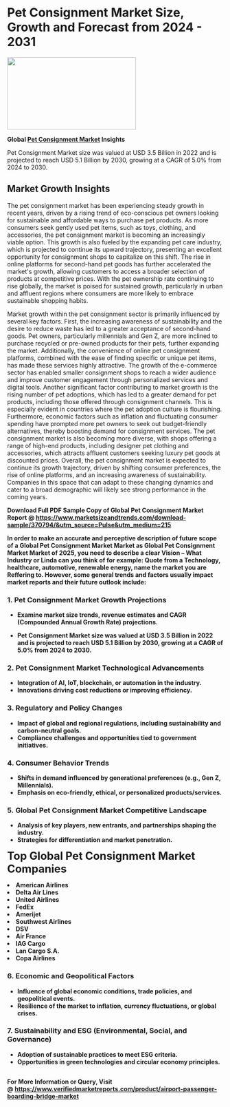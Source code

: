 <H1>Pet Consignment Market Size, Growth and Forecast from 2024 - 2031</H1><img class="aligncenter size-medium wp-image-584254" src="https://thirdeyenews.in/wp-content/uploads/2024/09/Global-Market-Research-300x168.jpeg" alt="" width="300" height="168" /><p><strong>Global&nbsp;<a href="https://www.marketsizeandtrends.com/download-sample/370794/&amp;utm_source=Pulse&amp;utm_medium=215">Pet Consignment Market</a> Insights</strong></p><p>Pet Consignment Market size was valued at USD 3.5 Billion in 2022 and is projected to reach USD 5.1 Billion by 2030, growing at a CAGR of 5.0% from 2024 to 2030.</p><p><h2>Market Growth Insights</h2> <p>The pet consignment market has been experiencing steady growth in recent years, driven by a rising trend of eco-conscious pet owners looking for sustainable and affordable ways to purchase pet products. As more consumers seek gently used pet items, such as toys, clothing, and accessories, the pet consignment market is becoming an increasingly viable option. This growth is also fueled by the expanding pet care industry, which is projected to continue its upward trajectory, presenting an excellent opportunity for consignment shops to capitalize on this shift. The rise in online platforms for second-hand pet goods has further accelerated the market's growth, allowing customers to access a broader selection of products at competitive prices. With the pet ownership rate continuing to rise globally, the market is poised for sustained growth, particularly in urban and affluent regions where consumers are more likely to embrace sustainable shopping habits.</p> <p><strong></strong></p> <p>Market growth within the pet consignment sector is primarily influenced by several key factors. First, the increasing awareness of sustainability and the desire to reduce waste has led to a greater acceptance of second-hand goods. Pet owners, particularly millennials and Gen Z, are more inclined to purchase recycled or pre-owned products for their pets, further expanding the market. Additionally, the convenience of online pet consignment platforms, combined with the ease of finding specific or unique pet items, has made these services highly attractive. The growth of the e-commerce sector has enabled smaller consignment shops to reach a wider audience and improve customer engagement through personalized services and digital tools. Another significant factor contributing to market growth is the rising number of pet adoptions, which has led to a greater demand for pet products, including those offered through consignment channels. This is especially evident in countries where the pet adoption culture is flourishing. Furthermore, economic factors such as inflation and fluctuating consumer spending have prompted more pet owners to seek out budget-friendly alternatives, thereby boosting demand for consignment services. The pet consignment market is also becoming more diverse, with shops offering a range of high-end products, including designer pet clothing and accessories, which attracts affluent customers seeking luxury pet goods at discounted prices. Overall, the pet consignment market is expected to continue its growth trajectory, driven by shifting consumer preferences, the rise of online platforms, and an increasing awareness of sustainability. Companies in this space that can adapt to these changing dynamics and cater to a broad demographic will likely see strong performance in the coming years.</p> <p><strong></p><p><span class=""><strong>Download Full PDF Sample Copy of Global Pet Consignment Market Report</strong> @ <a href="https://www.marketsizeandtrends.com/download-sample/370794/&amp;utm_source=Pulse&amp;utm_medium=215" target="_blank">https://www.marketsizeandtrends.com/download-sample/370794/&amp;utm_source=Pulse&amp;utm_medium=215</a></span></p><p>In order to make an accurate and perceptive description of future scope of a Global&nbsp;Pet Consignment Market Market as Global&nbsp;Pet Consignment Market Market of 2025, you need to describe a clear Vision &ndash; What Industry or Linda can you think of for example: Quote from a Technology, healthcare, automotive, renewable energy, name the market you are Reffering to. However, some general trends and factors usually impact market reports and their future outlook include:</p><h3>1.&nbsp;<strong>Pet Consignment Market Growth Projections</strong></h3><ul><li>Examine market size trends, revenue estimates and CAGR (Compounded Annual Growth Rate) projections.</li><li><p>Pet Consignment Market size was valued at USD 3.5 Billion in 2022 and is projected to reach USD 5.1 Billion by 2030, growing at a CAGR of 5.0% from 2024 to 2030.</p></li></ul><h3>2.&nbsp;<strong>Pet Consignment Market Technological Advancements</strong></h3><ul><li>Integration of AI, IoT, blockchain, or automation in the industry.</li><li>Innovations driving cost reductions or improving efficiency.</li></ul><h3>3.&nbsp;<strong>Regulatory and Policy Changes</strong></h3><ul><li>Impact of global and regional regulations, including sustainability and carbon-neutral goals.</li><li>Compliance challenges and opportunities tied to government initiatives.</li></ul><h3>4.&nbsp;<strong>Consumer Behavior Trends</strong></h3><ul><li>Shifts in demand influenced by generational preferences (e.g., Gen Z, Millennials).</li><li>Emphasis on eco-friendly, ethical, or personalized products/services.</li></ul><h3>5.&nbsp;<strong>Global Pet Consignment Market Competitive Landscape</strong></h3><ul><li>Analysis of key players, new entrants, and partnerships shaping the industry.</li><li>Strategies for differentiation and market penetration.</li></ul><p data-pm-slice="1 1 []"><span style="color: inherit; font-family: inherit; font-size: 25px;">Top Global Pet Consignment Market Companies</span></p><div class="" data-test-id=""><p><li>American Airlines</li><li> Delta Air Lines</li><li> United Airlines</li><li> FedEx</li><li> Amerijet</li><li> Southwest Airlines</li><li> DSV</li><li> Air France</li><li> IAG Cargo</li><li> Lan Cargo S.A.</li><li> Copa Airlines</li></p></div><h3>6.&nbsp;<strong>Economic and Geopolitical Factors</strong></h3><ul><li>Influence of global economic conditions, trade policies, and geopolitical events.</li><li>Resilience of the market to inflation, currency fluctuations, or global crises.</li></ul><h3>7.&nbsp;<strong>Sustainability and ESG (Environmental, Social, and Governance)</strong></h3><ul><li>Adoption of sustainable practices to meet ESG criteria.</li><li>Opportunities in green technologies and circular economy principles.</li></ul><h2><strong style="font-size: 14px;">For More Information or Query, Visit @&nbsp;</strong><a style="background-color: #ffffff; font-size: 14px;" href="https://www.marketsizeandtrends.com/report/pet-consignment-market/" target="_blank">https://www.verifiedmarketreports.com/product/airport-passenger-boarding-bridge-market</a></h2>
